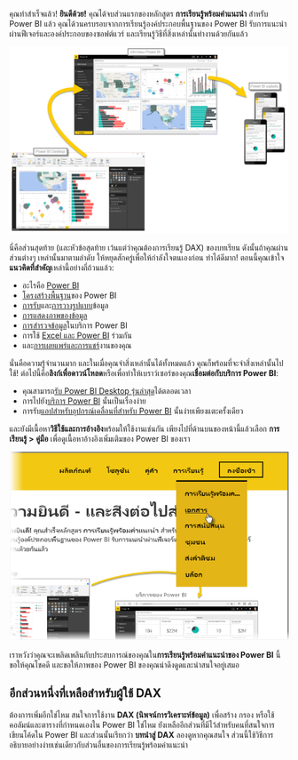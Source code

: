 คุณทำสำเร็จแล้ว! **ยินดีด้วย!** คุณได้จบส่วนแรกของหลักสูตร **การเรียนรู้พร้อมคำแนะนำ** สำหรับ Power BI แล้ว คุณได้วนครบรอบจากการเรียนรู้องค์ประกอบพื้นฐานของ Power BI รับการแนะนำผ่านฟีเจอร์และองค์ประกอบของซอฟต์แวร์ และเรียนรู้วิธีที่สิ่งเหล่านั้นทำงานด้วยกันแล้ว

![](media/6-5-guided-learning-completion/c0a0_2.png)

นี่คือส่วนสุดท้าย (และหัวข้อสุดท้าย เว้นแต่ว่าคุณต้องการเรียนรู้ DAX) ของบทเรียน ดังนั้นถ้าคุณผ่านส่วนต่างๆ เหล่านั้นมาตามลำดับ ให้หยุดสักครู่เพื่อให้กำลังใจตนเองก่อน ทำได้ดีมาก! ตอนนี้คุณเข้าใจ**แนวคิดที่สำคัญ**เหล่านี้อย่างถี่ถ้วนแล้ว:

* อะไรคือ [Power BI](../gettingstarted.yml?tutorial-step=1)
* [โครงสร้างพื้นฐาน](../gettingstarted.yml?tutorial-step=3)ของ Power BI
* [การรับ](../gettingdata.yml?tutorial-step=3)และ[การวางรูปแบบ](../modeling.yml?tutorial-step=1)ข้อมูล
* [การแสดงภาพของข้อมูล](../visualizations.yml?tutorial-step=1)
* [การสำรวจข้อมูล](../exploringdata.yml?tutorial-step=1)ในบริการ Power BI
* การใช้ [Excel และ Power BI](../powerbiandexcel.yml?tutorial-step=1) ร่วมกัน
* และ[การเผยแพร่และการแชร์](../publishingandsharing.yml?tutorial-step=1)งานของคุณ

นั่นคือความรู้จำนวนมาก และในเมื่อคุณจำสิ่งเหล่านั้นได้ทั้งหมดแล้ว คุณก็พร้อมที่จะจำสิ่งเหล่านั้นไปใช้! ต่อไปนี้คือ**ลิงก์เพื่อดาวน์โหลด**หรือเพื่อทำให้เบราว์เซอร์ของคุณ**เชื่อมต่อกับบริการ Power BI**:

* คุณสามารถ[รับ Power BI Desktop รุ่นล่าสุด](https://powerbi.microsoft.com/desktop)ได้ตลอดเวลา
* การไปยัง[บริการ Power BI](https://powerbi.microsoft.com/) นั้นเป็นเรื่องง่าย
* การรับ[แอปสำหรับอุปกรณ์เคลื่อนที่สำหรับ Power BI](https://powerbi.microsoft.com/mobile/) นั้นง่ายเพียงแตะครั้งเดียว

และยังมีเนื้อหา**วิธีใช้และการอ้างอิง**พร้อมให้ใช้งานเช่นกัน เพียงไปที่ด้านบนของหน้านี้แล้วเลือก **การเรียนรู้ > คู่มือ** เพื่อดูเนื้อหาอ้างอิงเพิ่มเติมของ Power BI ของเรา

![](media/6-5-guided-learning-completion/6-5_1.png)

เราหวังว่าคุณจะเพลิดเพลินกับประสบการณ์ของคุณใน**การเรียนรู้พร้อมคำแนะนำของ Power BI** นี้ ขอให้คุณโชคดี และขอให้ภาพของ Power BI ของคุณน่าดึงดูดและน่าสนใจอยู่เสมอ

## <a name="one-more-section-for-dax-users"></a>อีกส่วนหนึ่งที่เหลือสำหรับผู้ใช้ DAX
ต้องการเพิ่มอีกใช่ไหม สนใจการใช้งาน **DAX (นิพจน์การวิเคราะห์ข้อมูล)** เพื่อสร้าง กรอง หรือใช้คอลัมน์และตารางที่กำหนดเองใน Power BI ใช่ไหม ยังเหลืออีกส่วนที่มีไว้สำหรับคนที่สนใจการเขียนโค้ดใน Power BI และส่วนนั้นเรียกว่า **บทนำสู่ DAX** ลองดูหากคุณสนใจ ส่วนนี้ใช้วิธีการอธิบายอย่างง่ายเช่นเดียวกับส่วนอื่นของการเรียนรู้พร้อมคำแนะนำ

